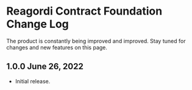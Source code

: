 # Reagordi Contract Foundation Change Log

The product is constantly being improved and improved. Stay tuned for changes and new features on this page.

## 1.0.0 June 26, 2022
* Initial release.
